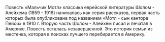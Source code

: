 <!--2017-01-02 07:44:16-->
Повесть «Мальчик Мотл» классика еврейской литературы Шолом - Алейхема (1859 - 1916) начиналась как серия рассказов, первая часть которых была опубликована под названием «Мотл - сын кантора Пейси» в 1910 г. Вторую часть Шолом - Алейхем писал и печатал в Америке. Повесть осталась незавершенной. Это история семьи из местечка, которая в поисках лучшего перебирается в Америку.